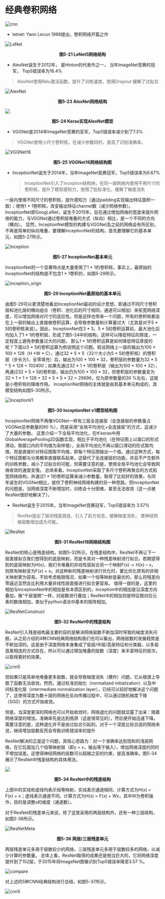 # 经典卷积网络

![cnn](D:\workspace\MyNotes\pic\cnn.jpg)



+ letnet:	Yann Lecun 1988提出，卷积网络开篇之作

![LeNet](pic\LeNet5.jpg)

<center>
    <b>图5-21 LeNet5网络结构</b>
</center>



+ AlexNet诞生于2012年， 是Hinton的代表作之一， 当年ImageNet竞赛的冠军， Top5错误率为16.4%

> AlexNet使用Relu激活函数，提升了训练速度，使用Dropout 缓解了过拟合

![AlexNet](pic\AlexNet.jpg)

<center>
    <b>图5-23 AlexNet网络结构</b>
</center>

![](pic\KerasAlexNet.jpg)

<center>
    <b>图5-24 Keras实现AlexNet模型</b>
</center>



+ VGGNet是2014年ImageNet竞赛的亚军，Top5错误率减少到了7.3%

>VGGNet使用小尺寸卷积核，在减少参数同时，提高了识别准确率。

![VGGNet16](pic\VGGNet16.jpg)

<center>
    <b>图5-25 VGGNet16网络结构图</b>
</center>



+ InceptionNet诞生于2014年，当年ImageNet竟赛冠军，Top5错误率为6.67%

  > InceptionNet引入了Inception结构快，在同一层网络内使用不用尺寸的卷积核，提升了模型感知力，使用了批标准化，缓解了梯度消失

一层内使用不同尺寸的卷积核，提升感知力（通过padding实现输出特征面积一致）；使用1 * 1卷积核，改变输出特征channel数（减少网络参数）。
InceptionNet即GoogLeNet，诞生于2015年，旨在通过增加网络的宽度来提升网络的能力，与VGGNet通过卷积层堆叠的方式（纵向）相比，是一个不同的方向（横向）。
显然，InceptionNet模型的构建与VGGNet及之前的网络会有所区别，不再是简单的纵向堆叠，要理解InceptionNet的结构，首先要理解它的基本单元，如图5-27所示。

![Inception](pic\InceptionNet.jpg)

<center>
    <b>图5-27 InceptionNet基本单元</b>
</center>

InceptionNet的一个显著特点是大量使用了1 * 1的卷积核，事实上，最原始的InceptionNet的结构是不包含1 * 1卷积的，如图5-29所示。

![inception_orign](pic\InceptionNet_orign.jpg)

<center>
    <b>图5-29 InceptionNet最原始的基本单元</b>
</center>



由图5-29可以更清楚地看出InceptionNet最初的设计思想，即通过不同尺寸卷积层和池化层的横向组合（卷积、池化后的尺寸相同，通道可以相加）来拓宽网络深度，可以增加网络对尺寸的适应性。但是这样也带来一个问题，所有的卷积核都会在上一层的输出上直接做卷积运算，会导致参数量和计算量过大（尤其是对于5 * 5的卷积核来说）。因此，InceptionNet在3 * 3、5 * 5的卷积运算前、最大池化后均加入了1 * 1的卷积层，形成了图5-24中的结构，这样可以降低特征的厚度，一定程度上避免参数量过大的问题。
那么1 * 1的卷积运算是如何降低特征厚度的呢？下面以5 * 5的卷积运算为例说明这个问题。假设网络上一层的输出为100 * 100 * 128（H *W * C），通过32 * 5 * 5（32个大小为5 * 5的卷积核）的卷积层（步长为1、全零填充）后，输出为100 * 100 * 32，卷积层的参数量为32 * 5 * 5 * 128 = 102400；如果先通过32 * 1 * 1的卷积层（输出为100 * 100 * 32），再通过32 * 5 * 5的卷积层，输出仍为100 * 100 * 32，但卷积层的参数量变为32 * 1 * 1 * 128 + 32 * 5 * 5 * 32 = 29696，仅为原参数量的30 %左右，这就是小卷积核的降维作用。
InceptionNet网络的主体就是由其基本单元构成的，其模型结构如图5-30所示。

![InceptionV1](pic\InceptioinNetV1.jpg)

<center>
    <b>图5-30 InceptionNet v1模型结构图</b>
</center>

InceptionNet网络不再像VGGNet一样有三层全连接层（全连接层的参数量占VGGNet总参数量的90 %），而是采用“全局平均池化+全连接层”的方式，这减少了大量的参数。
这里介绍一下全局平均池化，在tf.keras中用GlobalAveragePooling2D函数实现，相比于平均池化（在特征图上以窗口的形式滑动，取窗口内的平均值为采样值），全局平均池化不再以窗口滑动的形式取均值，而是直接针对特征图取平均值，即每个特征图输出一个值。通过这种方式，每个特征图都与分类概率直接联系起来，这替代了全连接层的功能，并且不产生额外的训练参数，减小了过拟合的可能，但需要注意的是，使用全局平均池化会导致网络收敛的速度变慢。
总体来看，InceptionNet采取了多尺寸卷积再聚合的方式拓宽网络结构，并通过1 * 1的卷积运算来减小参数量，取得了比较好的效果，与同年诞生的VGGNet相比，提供了卷积神经网络构建的另一种思路。但InceptionNet的问题是，当网络深度不断增加时，训练会十分困难，甚至无法收敛（这一点被ResNet很好地解决了）。



+ ResNet诞生于2015年，当年ImageNet竞赛冠军，Top5错误率为 3.57%

> ResNet提出了层间残差跳连，引入了前方信息，缓解梯度消失， 使神经网络层数增加成为可能。

![ResNet](pic\ResNet18.jpg)

<center>
    <b>图5-31 ResNet18网络结构图</b>
</center>

ResNet的核心是残差结构，如图5-32所示。在残差结构中，ResNet不再让下一层直接拟合我们想得到的底层映射，而是令其对一种残差映射进行拟合。若期望得到的底层映射为H(x)，我们令堆叠的非线性层拟合另一个映射F(x) := H(x) – x，则原有映射变为F(x) + x。对这种新的残差映射进行优化时，要比优化原有的非相关映射更为容易。不妨考虑极限情况，如果一个恒等映射是最优的，那么将残差向零逼近显然会比利用大量非线性层直接进行拟合更容易。
值得一提的是，这里的相加与InceptionNet中的相加是有本质区别的，Inception中的相加是沿深度方向叠加，像“千层蛋糕”一样，对层数进行叠加；ResNet中的相加则是特征图对应元素的数值相加，类似于python语法中基本的矩阵相加。

![ResNetConstruct](pic\ResNetConstruct.jpg)

<center>
    <b>图5-32 ResNet中的残差结构</b>
</center>

ResNet引入残差结构最主要的目的是解决网络层数不断加深时导致的梯度消失问题，从之前介绍的4种CNN经典网络结构我们也可以看出，网络层数的发展趋势是不断加深的。这是由于深度网络本身集成了低层/中层/高层特征和分类器，以多层首尾相连的方式存在，所以可以通过增加堆叠的层数（深度）来丰富特征的层次，以取得更好的效果。

![cnn5](pic\cnn_compare.jpg)

但如果只是简单地堆叠更多层数，就会导致梯度消失（爆炸）问题，它从根源上导致了函数无法收敛。然而，通过标准初始化（normalized initialization）以及中间标准化层（intermediate normalization layer），已经可以较好地解决这个问题了，这使得深度为数十层的网络在反向传播过程中，可以通过随机梯度下降（SGD）的方式开始收敛。

但是，当深度更深的网络也可以开始收敛时，网络退化的问题就显露了出来：随着网络深度的增加，准确率先是达到瓶颈（这是很常见的），然后便开始迅速下降。需要注意的是，这种退化并不是由过拟合引起的。对于一个深度比较合适的网络来说，继续增加层数反而会导致训练错误率的提升

ResNet解决的正是这个问题，其核心思路为：对一个准确率达到饱和的浅层网络，在它后面加几个恒等映射层（即y = x，输出等于输入），增加网络深度的同时不增加误差。这使得神经网络的层数可以超越之前的约束，提高准确率。图5-34展示了ResNet中残差结构的具体用法。

![](pic\resnetFrame.jpg)

<center>
    <b>图5-34 ResNet中的残差结构</b>
</center>

上图中的实线和虚线均表示恒等映射，实线表示通道相同，计算方式为H(x) = F(x) + x；虚线表示通道不同，计算方式为H(x) = F(x) + Wx，其中W为卷积操作，目的是调整x的维度（通道数）。

对于ResNet的残差单元来说，除了这里采用的两层结构外，还有一种三层结构，如图5-36所示。

![ResNetMeta](pic\resnetMeta.jpg)

<center>
    <b>图5-36 两层/三层残差单元</b>
</center>

两层残差单元多用于层数较少的网络，三层残差单元多用于层数较多的网络，以减少计算的参数量。
总体上看，ResNet取得的成果还是相当巨大的，它将网络深度提升到了152层，于2015年将ImageNet图像识别Top5错误率降至3.57 %。

![compare](pic\cnn5_1.jpg)

对上述的5种CNN经典结构进行总结，如图5-37所示。

![cnn5](pic\cnn5.jpg)